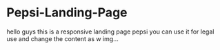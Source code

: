 # Pepsi-Landing-Page
hello guys this is a responsive landing page pepsi you can use it for legal use and change the content as w img...
